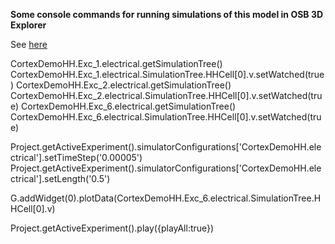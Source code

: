 
**Some console commands for running simulations of this model in OSB 3D Explorer**

See [here](http://localhost:3000/projects/weileretal08-laminarcortex?explorer=https%3A%2F%2Fraw.githubusercontent.com%2FOpenSourceBrain%2FWeilerEtAl08-LaminarCortex%2Fmaster%2FNeuroML2%2FCortexDemoHH.net.nml)

CortexDemoHH.Exc_1.electrical.getSimulationTree()
CortexDemoHH.Exc_1.electrical.SimulationTree.HHCell[0].v.setWatched(true)
CortexDemoHH.Exc_2.electrical.getSimulationTree()
CortexDemoHH.Exc_2.electrical.SimulationTree.HHCell[0].v.setWatched(true)
CortexDemoHH.Exc_6.electrical.getSimulationTree()
CortexDemoHH.Exc_6.electrical.SimulationTree.HHCell[0].v.setWatched(true)

Project.getActiveExperiment().simulatorConfigurations['CortexDemoHH.electrical'].setTimeStep('0.00005')
Project.getActiveExperiment().simulatorConfigurations['CortexDemoHH.electrical'].setLength('0.5')


G.addWidget(0).plotData(CortexDemoHH.Exc_6.electrical.SimulationTree.HHCell[0].v)

Project.getActiveExperiment().play({playAll:true})
